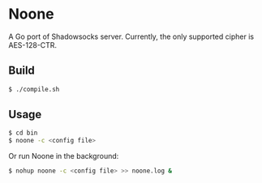 # Noone

A Go port of Shadowsocks server. Currently, the only supported cipher is AES-128-CTR.

## Build

```bash
$ ./compile.sh
```

## Usage

```bash
$ cd bin
$ noone -c <config file>
```

Or run Noone in the background:

```bash
$ nohup noone -c <config file> >> noone.log &
```
